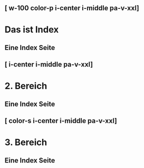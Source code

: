 [ w-100 color-p i-center i-middle pa-v-xxl]
---
# Das ist Index
Eine Index Seite
---

[ i-center i-middle pa-v-xxl]
---
# 2. Bereich
Eine Index Seite
---

[ color-s i-center i-middle pa-v-xxl]
---
# 3. Bereich
Eine Index Seite
---

